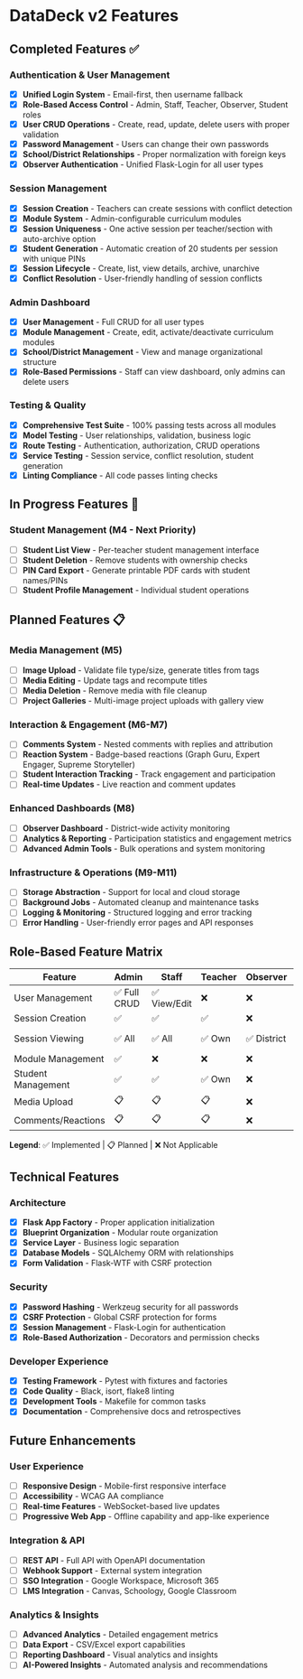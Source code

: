 # DataDeck v2 Features

## Completed Features ✅

### Authentication & User Management
- [x] **Unified Login System** - Email-first, then username fallback
- [x] **Role-Based Access Control** - Admin, Staff, Teacher, Observer, Student roles
- [x] **User CRUD Operations** - Create, read, update, delete users with proper validation
- [x] **Password Management** - Users can change their own passwords
- [x] **School/District Relationships** - Proper normalization with foreign keys
- [x] **Observer Authentication** - Unified Flask-Login for all user types

### Session Management
- [x] **Session Creation** - Teachers can create sessions with conflict detection
- [x] **Module System** - Admin-configurable curriculum modules
- [x] **Session Uniqueness** - One active session per teacher/section with auto-archive option
- [x] **Student Generation** - Automatic creation of 20 students per session with unique PINs
- [x] **Session Lifecycle** - Create, list, view details, archive, unarchive
- [x] **Conflict Resolution** - User-friendly handling of session conflicts

### Admin Dashboard
- [x] **User Management** - Full CRUD for all user types
- [x] **Module Management** - Create, edit, activate/deactivate curriculum modules
- [x] **School/District Management** - View and manage organizational structure
- [x] **Role-Based Permissions** - Staff can view dashboard, only admins can delete users

### Testing & Quality
- [x] **Comprehensive Test Suite** - 100% passing tests across all modules
- [x] **Model Testing** - User relationships, validation, business logic
- [x] **Route Testing** - Authentication, authorization, CRUD operations
- [x] **Service Testing** - Session service, conflict resolution, student generation
- [x] **Linting Compliance** - All code passes linting checks

## In Progress Features 🚧

### Student Management (M4 - Next Priority)
- [ ] **Student List View** - Per-teacher student management interface
- [ ] **Student Deletion** - Remove students with ownership checks
- [ ] **PIN Card Export** - Generate printable PDF cards with student names/PINs
- [ ] **Student Profile Management** - Individual student operations

## Planned Features 📋

### Media Management (M5)
- [ ] **Image Upload** - Validate file type/size, generate titles from tags
- [ ] **Media Editing** - Update tags and recompute titles
- [ ] **Media Deletion** - Remove media with file cleanup
- [ ] **Project Galleries** - Multi-image project uploads with gallery view

### Interaction & Engagement (M6-M7)
- [ ] **Comments System** - Nested comments with replies and attribution
- [ ] **Reaction System** - Badge-based reactions (Graph Guru, Expert Engager, Supreme Storyteller)
- [ ] **Student Interaction Tracking** - Track engagement and participation
- [ ] **Real-time Updates** - Live reaction and comment updates

### Enhanced Dashboards (M8)
- [ ] **Observer Dashboard** - District-wide activity monitoring
- [ ] **Analytics & Reporting** - Participation statistics and engagement metrics
- [ ] **Advanced Admin Tools** - Bulk operations and system monitoring

### Infrastructure & Operations (M9-M11)
- [ ] **Storage Abstraction** - Support for local and cloud storage
- [ ] **Background Jobs** - Automated cleanup and maintenance tasks
- [ ] **Logging & Monitoring** - Structured logging and error tracking
- [ ] **Error Handling** - User-friendly error pages and API responses

## Role-Based Feature Matrix

| Feature | Admin | Staff | Teacher | Observer | Student |
|---------|-------|-------|---------|----------|---------|
| User Management | ✅ Full CRUD | ✅ View/Edit | ❌ | ❌ | ❌ |
| Session Creation | ✅ | ✅ | ✅ | ❌ | ❌ |
| Session Viewing | ✅ All | ✅ All | ✅ Own | ✅ District | ✅ Enrolled |
| Module Management | ✅ | ❌ | ❌ | ❌ | ❌ |
| Student Management | ✅ | ✅ | ✅ Own | ❌ | ❌ |
| Media Upload | 📋 | 📋 | 📋 | ❌ | 📋 |
| Comments/Reactions | 📋 | 📋 | 📋 | ❌ | 📋 |

**Legend**: ✅ Implemented | 📋 Planned | ❌ Not Applicable

## Technical Features

### Architecture
- [x] **Flask App Factory** - Proper application initialization
- [x] **Blueprint Organization** - Modular route organization
- [x] **Service Layer** - Business logic separation
- [x] **Database Models** - SQLAlchemy ORM with relationships
- [x] **Form Validation** - Flask-WTF with CSRF protection

### Security
- [x] **Password Hashing** - Werkzeug security for all passwords
- [x] **CSRF Protection** - Global CSRF protection for forms
- [x] **Session Management** - Flask-Login for authentication
- [x] **Role-Based Authorization** - Decorators and permission checks

### Developer Experience
- [x] **Testing Framework** - Pytest with fixtures and factories
- [x] **Code Quality** - Black, isort, flake8 linting
- [x] **Development Tools** - Makefile for common tasks
- [x] **Documentation** - Comprehensive docs and retrospectives

## Future Enhancements

### User Experience
- [ ] **Responsive Design** - Mobile-first responsive interface
- [ ] **Accessibility** - WCAG AA compliance
- [ ] **Real-time Features** - WebSocket-based live updates
- [ ] **Progressive Web App** - Offline capability and app-like experience

### Integration & API
- [ ] **REST API** - Full API with OpenAPI documentation
- [ ] **Webhook Support** - External system integration
- [ ] **SSO Integration** - Google Workspace, Microsoft 365
- [ ] **LMS Integration** - Canvas, Schoology, Google Classroom

### Analytics & Insights
- [ ] **Advanced Analytics** - Detailed engagement metrics
- [ ] **Data Export** - CSV/Excel export capabilities
- [ ] **Reporting Dashboard** - Visual analytics and insights
- [ ] **AI-Powered Insights** - Automated analysis and recommendations
